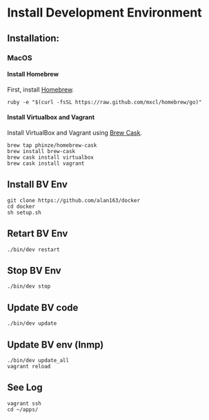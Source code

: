 # Install Development Environment

## Installation:

### MacOS

#### Install Homebrew

First, install [Homebrew](http://brew.sh/).

```
ruby -e "$(curl -fsSL https://raw.github.com/mxcl/homebrew/go)"
```

#### Install Virtualbox and Vagrant

Install VirtualBox and Vagrant using [Brew Cask](https://github.com/phinze/homebrew-cask).

```
brew tap phinze/homebrew-cask
brew install brew-cask
brew cask install virtualbox
brew cask install vagrant
```

##  Install BV Env
```
git clone https://github.com/alan163/docker
cd docker
sh setup.sh
```

## Retart BV Env

```
./bin/dev restart
```

## Stop BV Env

```
./bin/dev stop
```


## Update BV code

```
./bin/dev update
```

## Update BV env (lnmp)

```
./bin/dev update_all
vagrant reload
```

## See Log

```
vagrant ssh
cd ~/apps/
```

